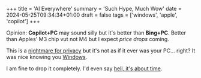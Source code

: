 +++
title = 'AI Everywhere'
summary = 'Such Hype, Much Wow'
date = 2024-05-25T09:34:34+01:00
draft = false
tags = ['windows', 'apple', 'copilot']
+++

Opinion: **Copilot+PC** may sound silly but it's better than **Bing+PC**.
Better than Apples' M3 chip vut not M4 but I expect *price drops* coming.

This is a [nightmare for privacy](https://www.youtube.com/watch?v=Aqo8g3Hx4rA) but it's not as if it ever was your PC... right?
It was nice knowing you [Windows](https://www.microsoft.com/en-us/windows).

I am fine to drop it completely. I'd even say [hell, it's about time](https://www.youtube.com/watch?v=_J6-3l3hCm0).

